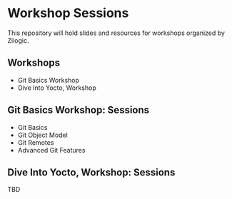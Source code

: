# Workshop Sessions

This repository will hold slides and resources for workshops organized
by Zilogic.

## Workshops

  * Git Basics Workshop
  * Dive Into Yocto, Workshop

## Git Basics Workshop: Sessions

  * Git Basics
  * Git Object Model
  * Git Remotes
  * Advanced Git Features

## Dive Into Yocto, Workshop: Sessions

TBD

